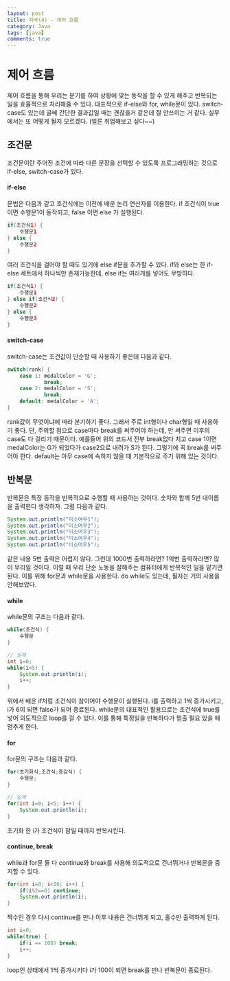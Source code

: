 ```yaml
---
layout: post
title: 자바(4) - 제어 흐름
category: Java
tags: [java]
comments: true
---
```


# 제어 흐름
제어 흐름을 통해 우리는 분기를 하여 상황에 맞는 동작을 할 수 있게 해주고 반복되는 일을 효율적으로 처리해줄 수 있다.
대표적으로 if-else와 for, while문이 있다. switch-case도 있는데 글쎄 간단한 결과값일 때는 괜찮을거 같은데 잘 안쓰이는 거 같다. 실무에서는 또 어떻게 될지 모르겠다. (얼른 취업해보고 싶다~~)

## 조건문
조건문이란 주어진 조건에 따라 다른 문장을 선택할 수 있도록 프로그래밍하는 것으로 if-else, switch-case가 있다.

#### if-else
문법은 다음과 같고 조건식에는 이전에 배운 논리 연산자를 이용한다.
if 조건식이 true이면 수행문1이 동작되고, false 이면 else 가 실행된다.
```java
if(조건식1) {
    수행문1
} else {
    수행문2
}
```

여러 조건식을 걸어야 할 때도 있기에 else if문을 추가할 수 있다.
if와 else는 한 if-else 세트에서 하나씩만 존재가능한데, else if는 여러개를 넣어도 무방하다.
```java
if(조건식1) {
    수행문1
} else if(조건식2) {
    수행문2
} else {
    수행문3
}
```

#### switch-case
switch-case는 조건값이 단순할 때 사용하기 좋은데 다음과 같다.
```java
switch(rank) {
    case 1: medalColor = 'G';
            break;
    case 2: medalColor = 'S';
            break;
    default: medalColor = 'A';
}
```
rank값이 무엇이냐에 따라 분기하기 좋다. 그래서 주로 int형이나 char형일 때 사용하기 좋다.
단, 주의할 점으로 case마다 break를 써주어야 하는데, 안 써주면 이후의 case도 다 걸리기 때문이다. 예를들어 위의 코드서 전부 break없다 치고 case 1이면 medalColor는 G가 되었다가 case2으로 내려가 S가 된다. 그렇기에 꼭 break를 써주어야 한다. default는 아무 case에 속하지 않을 때 기본적으로 주기 위해 있는 것이다.

## 반복문
반복문은 특정 동작을 반복적으로 수행할 때 사용하는 것이다. 숫자와 함께 5번 내이름을 출력한다 생각하자. 그럼 다음과 같다.
```java
System.out.println("미소여우1");
System.out.println("미소여우2");
System.out.println("미소여우3");
System.out.println("미소여우4");
System.out.println("미소여우5");
```
같은 내용 5번 출력은 어렵지 않다. 그런데 1000번 출력하라면? 1억번 출력하라면? 많이 무리일 것이다. 
이럴 때 우리 단순 노동을 잘해주는 컴퓨터에게 반복적인 일을 맡기면 된다. 이를 위해 for문과 while문을 사용한다.
do while도 있는데, 필자는 거의 사용을 안해보았다.

#### while
while문의 구조는 다음과 같다.
```java
while(조건식) {
    수행문
}

// 실제
int i=0;
while(i<5) {
    System.out.println(i);
    i++;
}
```
위에서 배운 if처럼 조건식이 참이어야 수행문이 실행된다.
i를 출력하고 1씩 증가시키고, i가 6이 되면 false가 되어 종료된다. while문의 대표적인 활용으로는 조건식에 true를 넣어 의도적으로 loop를 걸 수 있다. 이를 통해 특정일을 반복하다가 멈출 필요 있을 때 멈추게 한다.

#### for
for문의 구조는 다음과 같다.
```java
for(초기화식;조건식;증감식) {
    수행문;
}

// 실제
for(int i=0; i<5; i++) {
    System.out.println(i);
}
```
초기화 한 i가 조건식이 참일 때까지 반복시킨다.

#### continue, break
while과 for문 둘 다 continue와 break를 사용해 의도적으로 건너뛰거나 반복문을 중지할 수 있다.
```java
for(int i=0; i<10; i++) {
    if(i%2==0) continue;
    System.out.println(i);
}
```
짝수인 경우 다시 continue를 만나 이후 내용은 건너뛰게 되고, 홀수만 출력하게 된다.

```java
int i=0;
while(true) {
    if(i == 100) break;
    i++;
}
```
loop인 상태에서 1씩 증가시키다 i가 100이 되면 break를 만나 반복문이 종료된다.
